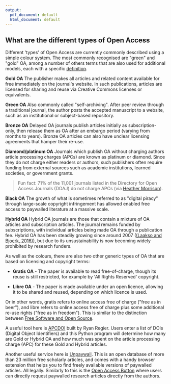 ```yaml
---
output:
  pdf_document: default
  html_document: default
---
```


## What are the different types of Open Access <a name="types"></a>

Different 'types' of Open Access  are currently commonly described using a simple colour system. The most commonly recognised are "green" and "gold" OA, among a number of others terms that are also used for additional models, each with a specific [definition](http://www.righttoresearch.org/resources/OpenResearchGlossary/).

**Gold OA**
The publisher makes all articles and related content available for free immediately on the journal's website. In such publications, articles are licensed for sharing and reuse via Creative Commons licenses or equivalents.

**Green OA**
Also commonly called "self-archiving". After peer review through a traditional journal, the author posts the accepted manuscript to a website, such as an institutional or subject-based repository.

**Bronze OA**
Delayed OA journals publish articles initially as subscription-only, then release them as OA after an embargo period (varying from months to years). Bronze OA articles can also have unclear licensing agreements that hamper their re-use.

**Diamond/platinum OA**
Journals which publish OA without charging authors article processing charges (APCs) are known as platinum or diamond. Since they do not charge either readers or authors, such publishers often require funding from external sources such as academic institutions, learned societies, or government grants.

> Fun fact: 71% of the 11,001 journals listed in the Directory for Open Access Journals (DOAJ) do not charge APCs (via [Heather Morrison](https://sustainingknowledgecommons.org/2018/02/06/doaj-apc-information-as-of-jan-31-2018/)).

**Black OA**
The growth of what is sometimes referred to as "digital piracy" through large-scale copyright infringement has allowed enabled free access to paywalled literature at a massive scale.

**Hybrid OA**
Hybrid OA journals are those that contain a mixture of OA articles and subscription articles. The journal remains funded by subscriptions, with individual articles being made OA through a publication fee. Hybrid OA has been steadily growing since around 2007 ([(Laakso and Bjoerk, 2016)](https://github.com/OpenScienceMOOC/Module-6-Open-Access-to-Research-Papers/blob/master/Reading%20Material_Open%20Access%20to%20Research%20Papers/Laakso%20and%20Bjork%2C%202016.pdf)), but due to its unsustainability is now becoming widely prohibited by research funders.

As well as the colours, there are also two other generic types of OA that are based on licensing and copyright terms:

* **Gratis OA** - The paper is available to read free-of-charge, though its reuse is still restricted, for example by 'All Rights Reserved' copyright.

* **Libre OA** - The paper is made available under an open licence, allowing it to be shared and reused, depending on which licence is used.

Or in other words, gratis refers to online access free of charge ("free as in beer"), and libre refers to online access free of charge plus some additional re-use rights ("free as in freedom"). This is similar to the distinction between [Free Software and Open Source](https://eliademy.com/catalog/oer/module-5-open-research-software-and-open-source.html).

A useful tool here is [APCDOI](https://github.com/ryregier/APCDOI) built by Ryan Regier. Users enter a list of DOIs (Digital Object Identifiers) and this Python program will determine how many are Gold or Hybrid OA and how much was spent on the article processing charge (APC) for these Gold and Hybrid articles.

Another useful service here is [Unpaywall](http://unpaywall.org/). This is an open database of more than 23 million free scholarly articles, and comes with a handy browser extension that helps you to find freely available versions of paywalled articles. All legally. Similarly to this is the [Open Access Button](https://openaccessbutton.org/) where users can directly request paywalled research articles directly from the authors.